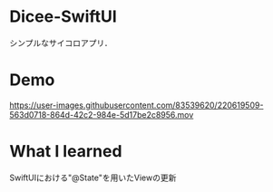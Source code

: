 # Dicee-SwiftUI
シンプルなサイコロアプリ．

# Demo


https://user-images.githubusercontent.com/83539620/220619509-563d0718-864d-42c2-984e-5d17be2c8956.mov



# What I learned
SwiftUIにおける"@State"を用いたViewの更新
